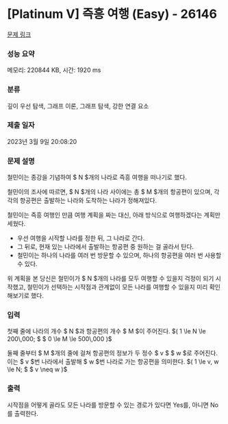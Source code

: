 # [Platinum V] 즉흥 여행 (Easy) - 26146 

[문제 링크](https://www.acmicpc.net/problem/26146) 

### 성능 요약

메모리: 220844 KB, 시간: 1920 ms

### 분류

깊이 우선 탐색, 그래프 이론, 그래프 탐색, 강한 연결 요소

### 제출 일자

2023년 3월 9일 20:08:20

### 문제 설명

<p>철민이는 종강을 기념하여 $ N $개의 나라로 즉흥 여행을 떠나기로 했다.</p>

<p>철민이의 조사에 따르면, $ N $개의 나라 사이에는 총 $ M $개의 항공편이 있으며, 각각의 항공편은 출발하는 나라와 도착하는 나라가 정해져있다.</p>

<p>철민이는 즉흥 여행인 만큼 여행 계획을 짜는 대신, 아래 방식으로 여행하겠다는 계획만 세웠다.</p>

<ul>
	<li>우선 여행을 시작할 나라를 정한 뒤, 그 나라로 간다.</li>
	<li>그 뒤로, 현재 있는 나라에서 출발하는 항공편 중 원하는 걸 골라서 탄다.</li>
	<li>철민이는 하나의 나라를 여러 번 방문할 수 있으며, 하나의 항공편을 여러 번 사용할 수 있다.</li>
</ul>

<p>위 계획을 본 당신은 철민이가 $ N $개의 나라를 모두 여행할 수 있을지 걱정이 되기 시작했고, 철민이가 선택하는 시작점과 관계없이 모든 나라를 여행할 수 있을지 미리 확인해보기로 했다.</p>

### 입력 

 <p>첫째 줄에 나라의 개수 $ N $과 항공편의 개수 $ M $이 주어진다. $( 1 \le N \le 200\,000; $ $ 0 \le M \le 500\,000 )$</p>

<p>둘째 줄부터 $ M $개의 줄에 걸쳐 항공편의 정보가 두 정수 $ v $ $ w $로 주어진다. 이는 $ v $번 나라에서 출발해 $ w $번 나라로 가는 항공편을 의미한다. $( 1 \le v, w \le N; $ $ v \neq w )$</p>

### 출력 

 <p>시작점을 어떻게 골라도 모든 나라를 방문할 수 있는 경로가 있다면 Yes를, 아니면 No를 출력한다.</p>

